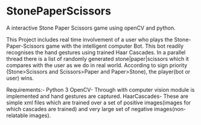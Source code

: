 # StonePaperScissors
A interactive Stone Paper Scissors game using openCV and python.

This Project includes real time involvement of a user who plays the Stone-Paper-Scissors game with the intelligent computer Bot. This bot readily recognises the hand gestures using trained Haar Cascades.
In a parallel thread there is a list of randomly generated stone|paper|scissors which it compares with the user as we do in real world.
According to sign priority (Stone>Scissors and Scissors>Paper and Paper>Stone), the player(bot or user) wins.

Requirements:-
Python 3
OpenCV- Through with computer vision module is implemented and hand gestures are captured.
HaarCascades- These are simple xml files which are trained over a set of positive images(images for which cascades are trained) and very large set of negative images(non-relatable images).

